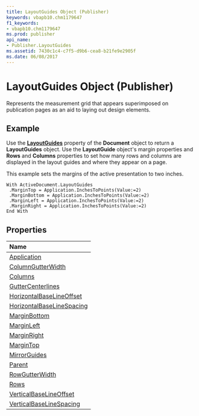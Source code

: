 ```yaml
---
title: LayoutGuides Object (Publisher)
keywords: vbapb10.chm1179647
f1_keywords:
- vbapb10.chm1179647
ms.prod: publisher
api_name:
- Publisher.LayoutGuides
ms.assetid: 7430c1c4-c7f5-d9b6-cea8-b21fe9e2905f
ms.date: 06/08/2017
---
```



# LayoutGuides Object (Publisher)

Represents the measurement grid that appears superimposed on publication pages as an aid to laying out design elements.
 


## Example

Use the **[LayoutGuides](document-layoutguides-property-publisher.md)** property of the **Document** object to return a **LayoutGuides** object. Use the **LayoutGuide** object's margin properties and **Rows** and **Columns** properties to set how many rows and columns are displayed in the layout guides and where they appear on a page.
 

 

 

 
This example sets the margins of the active presentation to two inches.
 

 



```
With ActiveDocument.LayoutGuides 
 .MarginTop = Application.InchesToPoints(Value:=2) 
 .MarginBottom = Application.InchesToPoints(Value:=2) 
 .MarginLeft = Application.InchesToPoints(Value:=2) 
 .MarginRight = Application.InchesToPoints(Value:=2) 
End With
```


## Properties



|**Name**|
|:-----|
|[Application](layoutguides-application-property-publisher.md)|
|[ColumnGutterWidth](layoutguides-columngutterwidth-property-publisher.md)|
|[Columns](layoutguides-columns-property-publisher.md)|
|[GutterCenterlines](layoutguides-guttercenterlines-property-publisher.md)|
|[HorizontalBaseLineOffset](layoutguides-horizontalbaselineoffset-property-publisher.md)|
|[HorizontalBaseLineSpacing](layoutguides-horizontalbaselinespacing-property-publisher.md)|
|[MarginBottom](layoutguides-marginbottom-property-publisher.md)|
|[MarginLeft](layoutguides-marginleft-property-publisher.md)|
|[MarginRight](layoutguides-marginright-property-publisher.md)|
|[MarginTop](layoutguides-margintop-property-publisher.md)|
|[MirrorGuides](layoutguides-mirrorguides-property-publisher.md)|
|[Parent](layoutguides-parent-property-publisher.md)|
|[RowGutterWidth](layoutguides-rowgutterwidth-property-publisher.md)|
|[Rows](layoutguides-rows-property-publisher.md)|
|[VerticalBaseLineOffset](layoutguides-verticalbaselineoffset-property-publisher.md)|
|[VerticalBaseLineSpacing](layoutguides-verticalbaselinespacing-property-publisher.md)|

